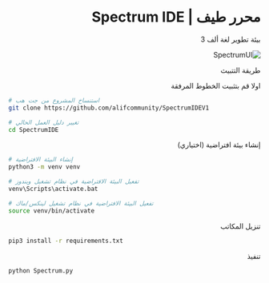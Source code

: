 <div dir="rtl">
 
# محرر طيف | Spectrum IDE
بيئة تطوير لغة ألف 3

![SpectrumUI](https://user-images.githubusercontent.com/77246874/129458934-1bd6166e-9f30-445e-ab9b-9a9b6e7b1d21.png)

طريقة التتبيث 
 
اولا قم بتثبيت الخطوط المرفقة

<div dir=ltr>

```bash
# استنساخ المشروع من جت هب
git clone https://github.com/alifcommunity/SpectrumIDEV1

# تغيير دليل العمل الحالي
cd SpectrumIDE
```
<div dir="rtl">
إنشاء بيئة افتراضية (اختياري)
<div dir=ltr>

```bash
# إنشاء البيئة الافتراضية
python3 -m venv venv

# تفعيل البيئة الافتراضية في نظام تشغيل ويندوز
venv\Scripts\activate.bat

# تفعيل البيئة الافتراضية في نظام تشغيل لينكس/ماك
source venv/bin/activate
```
<div dir="rtl">

تنزيل المكاتب
 
 
<div dir="ltr">

```bash
pip3 install -r requirements.txt
```
<div dir="rtl">
تنفيذ
 
 
<div dir=ltr>
 
```bash
python Spectrum.py
```
<div dir="rtl">
 
